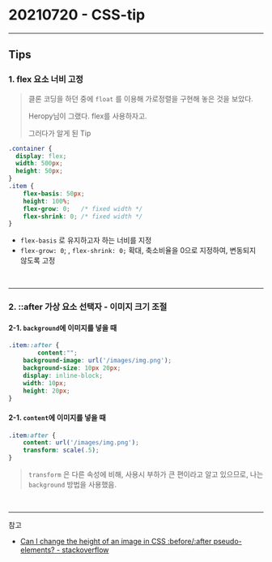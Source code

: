 # 20210720 - CSS-tip

---

## Tips

### 1. flex 요소 너비 고정

> 클론 코딩을 하던 중에  `float` 를 이용해 가로정렬을 구현해 놓은 것을 보았다.
>
> Heropy님이 그랬다. flex를 사용하자고.
>
> 그러다가 알게 된 Tip

```css
.container {
  display: flex;
  width: 500px;
  height: 50px;
}
.item {
    flex-basis: 50px;
    height: 100%;
    flex-grow: 0;   /* fixed width */
    flex-shrink: 0; /* fixed width */
}
```

- `flex-basis` 로 유지하고자 하는 너비를 지정
- `flex-grow: 0`; , `flex-shrink: 0;` 확대, 축소비율을 0으로 지정하여, 변동되지 않도록 고정



<br>

---

### 2. ::after 가상 요소 선택자 - 이미지 크기 조절

#### 2-1. `background`에 이미지를 넣을 때

```css
.item::after {
		content:"";
    background-image: url('/images/img.png');
    background-size: 10px 20px;
    display: inline-block;
    width: 10px; 
    height: 20px;
}
```

#### 2-1. `content`에 이미지를 넣을 때

```css
.item:after {
    content: url('/images/img.png');
    transform: scale(.5);
}
```

> `transform` 은 다른 속성에 비해, 사용시 부하가 큰 편이라고 알고 있으므로, 나는 `background` 방법을 사용했음.



<br>

---

참고

- [Can I change the height of an image in CSS :before/:after pseudo-elements? - stackoverflow](https://stackoverflow.com/questions/8977957/can-i-change-the-height-of-an-image-in-css-before-after-pseudo-elements)
